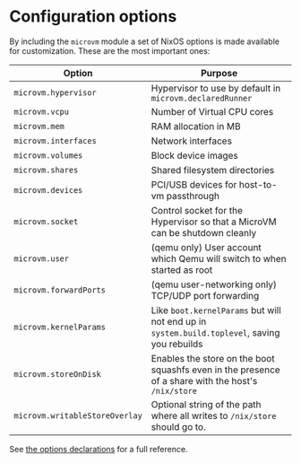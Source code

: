 # Configuration options

By including the `microvm` module a set of NixOS options is made
available for customization. These are the most important ones:

| Option                         | Purpose                                                                                             |
|--------------------------------|-----------------------------------------------------------------------------------------------------|
| `microvm.hypervisor`           | Hypervisor to use by default in `microvm.declaredRunner`                                            |
| `microvm.vcpu`                 | Number of Virtual CPU cores                                                                         |
| `microvm.mem`                  | RAM allocation in MB                                                                                |
| `microvm.interfaces`           | Network interfaces                                                                                  |
| `microvm.volumes`              | Block device images                                                                                 |
| `microvm.shares`               | Shared filesystem directories                                                                       |
| `microvm.devices`              | PCI/USB devices for host-to-vm passthrough                                                          |
| `microvm.socket`               | Control socket for the Hypervisor so that a MicroVM can be shutdown cleanly                         |
| `microvm.user`                 | (qemu only) User account which Qemu will switch to when started as root                             |
| `microvm.forwardPorts`         | (qemu user-networking only) TCP/UDP port forwarding                                                 |
| `microvm.kernelParams`         | Like `boot.kernelParams` but will not end up in `system.build.toplevel`, saving you rebuilds        |
| `microvm.storeOnDisk`          | Enables the store on the boot squashfs even in the presence of a share with the host's `/nix/store` |
| `microvm.writableStoreOverlay` | Optional string of the path where all writes to `/nix/store` should go to.                          |

See [the options declarations](
https://github.com/astro/microvm.nix/blob/main/nixos-modules/microvm/options.nix)
for a full reference.
